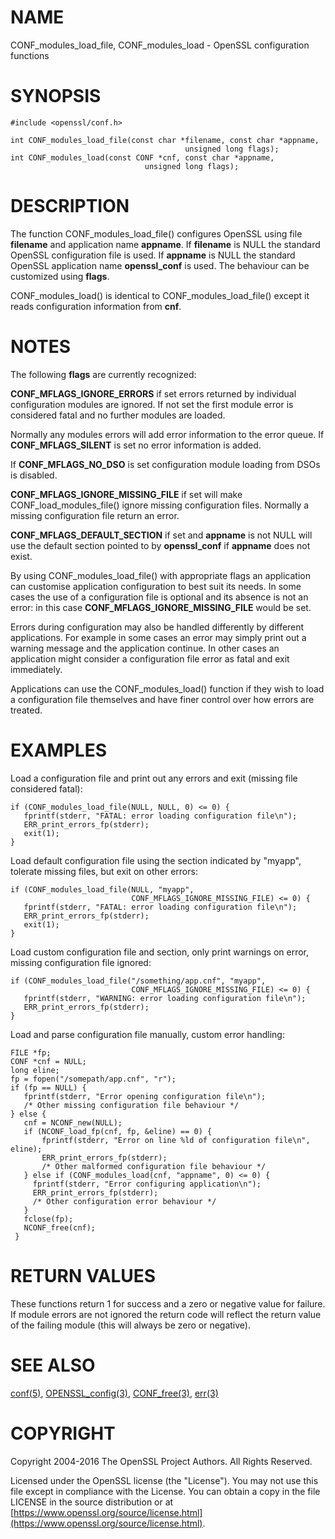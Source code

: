 # NAME

CONF\_modules\_load\_file, CONF\_modules\_load - OpenSSL configuration functions

# SYNOPSIS

    #include <openssl/conf.h>

    int CONF_modules_load_file(const char *filename, const char *appname,
                                           unsigned long flags);
    int CONF_modules_load(const CONF *cnf, const char *appname,
                                  unsigned long flags);

# DESCRIPTION

The function CONF\_modules\_load\_file() configures OpenSSL using file
**filename** and application name **appname**. If **filename** is NULL
the standard OpenSSL configuration file is used. If **appname** is
NULL the standard OpenSSL application name **openssl\_conf** is used.
The behaviour can be customized using **flags**.

CONF\_modules\_load() is identical to CONF\_modules\_load\_file() except it
reads configuration information from **cnf**.

# NOTES

The following **flags** are currently recognized:

**CONF\_MFLAGS\_IGNORE\_ERRORS** if set errors returned by individual
configuration modules are ignored. If not set the first module error is
considered fatal and no further modules are loaded.

Normally any modules errors will add error information to the error queue. If
**CONF\_MFLAGS\_SILENT** is set no error information is added.

If **CONF\_MFLAGS\_NO\_DSO** is set configuration module loading from DSOs is
disabled.

**CONF\_MFLAGS\_IGNORE\_MISSING\_FILE** if set will make CONF\_load\_modules\_file()
ignore missing configuration files. Normally a missing configuration file
return an error.

**CONF\_MFLAGS\_DEFAULT\_SECTION** if set and **appname** is not NULL will use the
default section pointed to by **openssl\_conf** if **appname** does not exist.

By using CONF\_modules\_load\_file() with appropriate flags an application can
customise application configuration to best suit its needs. In some cases the
use of a configuration file is optional and its absence is not an error: in
this case **CONF\_MFLAGS\_IGNORE\_MISSING\_FILE** would be set.

Errors during configuration may also be handled differently by different
applications. For example in some cases an error may simply print out a warning
message and the application continue. In other cases an application might
consider a configuration file error as fatal and exit immediately.

Applications can use the CONF\_modules\_load() function if they wish to load a
configuration file themselves and have finer control over how errors are
treated.

# EXAMPLES

Load a configuration file and print out any errors and exit (missing file
considered fatal):

    if (CONF_modules_load_file(NULL, NULL, 0) <= 0) {
       fprintf(stderr, "FATAL: error loading configuration file\n");
       ERR_print_errors_fp(stderr);
       exit(1);
    }

Load default configuration file using the section indicated by "myapp",
tolerate missing files, but exit on other errors:

    if (CONF_modules_load_file(NULL, "myapp",
                               CONF_MFLAGS_IGNORE_MISSING_FILE) <= 0) {
       fprintf(stderr, "FATAL: error loading configuration file\n");
       ERR_print_errors_fp(stderr);
       exit(1);
    }

Load custom configuration file and section, only print warnings on error,
missing configuration file ignored:

    if (CONF_modules_load_file("/something/app.cnf", "myapp",
                               CONF_MFLAGS_IGNORE_MISSING_FILE) <= 0) {
       fprintf(stderr, "WARNING: error loading configuration file\n");
       ERR_print_errors_fp(stderr);
    }

Load and parse configuration file manually, custom error handling:

    FILE *fp;
    CONF *cnf = NULL;
    long eline;
    fp = fopen("/somepath/app.cnf", "r");
    if (fp == NULL) {
       fprintf(stderr, "Error opening configuration file\n");
       /* Other missing configuration file behaviour */
    } else {
       cnf = NCONF_new(NULL);
       if (NCONF_load_fp(cnf, fp, &eline) == 0) {
           fprintf(stderr, "Error on line %ld of configuration file\n", eline);
           ERR_print_errors_fp(stderr);
           /* Other malformed configuration file behaviour */
       } else if (CONF_modules_load(cnf, "appname", 0) <= 0) {
         fprintf(stderr, "Error configuring application\n");
         ERR_print_errors_fp(stderr);
         /* Other configuration error behaviour */
       }
       fclose(fp);
       NCONF_free(cnf);
     }

# RETURN VALUES

These functions return 1 for success and a zero or negative value for
failure. If module errors are not ignored the return code will reflect the
return value of the failing module (this will always be zero or negative).

# SEE ALSO

[conf(5)](http://man.he.net/man5/conf), [OPENSSL\_config(3)](http://man.he.net/man3/OPENSSL_config),
[CONF\_free(3)](http://man.he.net/man3/CONF_free), [err(3)](http://man.he.net/man3/err)

# COPYRIGHT

Copyright 2004-2016 The OpenSSL Project Authors. All Rights Reserved.

Licensed under the OpenSSL license (the "License").  You may not use
this file except in compliance with the License.  You can obtain a copy
in the file LICENSE in the source distribution or at
[https://www.openssl.org/source/license.html](https://www.openssl.org/source/license.html).
